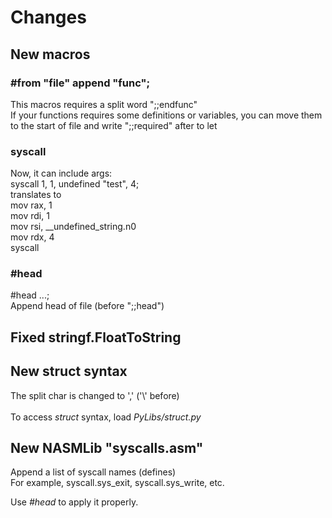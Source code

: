 # Changes

## New macros
### \#from "file" append "func";
This macros requires a split word ";;endfunc"<br />
If your functions requires some definitions or variables, you can move them to the start of file and write ";;required" after to let
### syscall
Now, it can include args:<br />
syscall 1, 1, undefined "test", 4;<br />
translates to<br />
mov rax, 1<br />
mov rdi, 1<br />
mov rsi, \_\_undefined_string.n0<br />
mov rdx, 4<br />
syscall
### \#head
#head ...;<br />
Append head of file (before ";;head")
## Fixed stringf.FloatToString
## New struct syntax
The split char is changed to ',' ('\\' before)<br /><br />
To access _struct_ syntax, load _PyLibs/struct.py_
## New NASMLib "syscalls.asm"
Append a list of syscall names (defines)
<br />
For example, syscall.sys_exit, syscall.sys_write, etc.<br />

Use _#head_ to apply it properly.